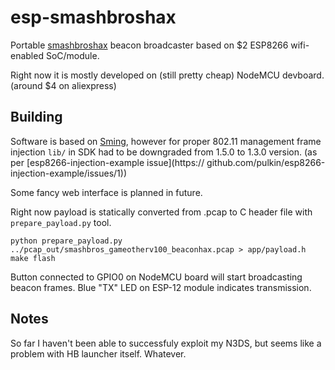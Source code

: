 esp-smashbroshax
================

Portable [smashbroshax](https://github.com/yellows8/3ds_smashbroshax) beacon
broadcaster based on $2 ESP8266 wifi-enabled SoC/module.

Right now it is mostly developed on (still pretty cheap) NodeMCU devboard.
(around $4 on aliexpress)


Building
--------

Software is based on [Sming](https://github.com/SmingHub/Sming), however for
proper 802.11 management frame injection `lib/` in SDK had to be downgraded
from 1.5.0 to 1.3.0 version. (as per [esp8266-injection-example issue](https://
github.com/pulkin/esp8266-injection-example/issues/1))

Some fancy web interface is planned in future.

Right now payload is statically converted from .pcap to C header file with
`prepare_payload.py` tool.

    python prepare_payload.py ../pcap_out/smashbros_gameotherv100_beaconhax.pcap > app/payload.h
    make flash

Button connected to GPIO0 on NodeMCU board will start broadcasting beacon
frames. Blue "TX" LED on ESP-12 module indicates transmission.


Notes
-----

So far I haven't been able to successfuly exploit my N3DS, but seems like a
problem with HB launcher itself. Whatever.
